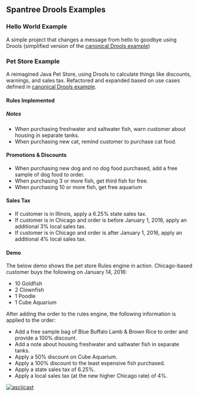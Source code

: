 ## Spantree Drools Examples

### Hello World Example

A simple project that changes a message from hello to goodbye using Drools (simplified version of
the [canonical Drools example](https://github.com/droolsjbpm/drools/blob/master/drools-examples/src/main/resources/org/drools/examples/helloworld/HelloWorld.drl))

### Pet Store Example

A reimagined Java Pet Store, using Drools to calculate things like discounts, warnings, and sales tax. Refactored and expanded based on use cases defined in [canonical Drools example](https://github.com/droolsjbpm/drools/blob/master/drools-examples/src/main/resources/org/drools/examples/petstore/PetStore.drl).

#### Rules Implemented

##### Notes

* When purchasing freshwater and saltwater fish, warn customer about housing in separate tanks.
* When purchasing new cat, remind customer to purchase cat food.

#### Promotions & Discounts

* When purchasing new dog and no dog food purchased, add a free sample of dog food to order.
* When purchasing 3 or more fish, get third fish for free.
* When purchasing 10 or more fish, get free aquarium

#### Sales Tax

* If customer is in Illinois, apply a 6.25% state sales tax.
* If customer is in Chicago and order is before January 1, 2016, apply an additional 3% local sales tax.
* If customer is in Chicago and order is after January 1, 2016, apply an additional 4% local sales tax.

#### Demo

The below demo shows the pet store Rules engine in action. Chicago-based customer buys the following on January 14, 2016:

* 10 Goldfish
* 2 Clownfish
* 1 Poodle
* 1 Cube Aquarium

After adding the order to the rules engine, the following information is applied to the order:

* Add a free sample bag of Blue Buffalo Lamb & Brown Rice to order and provide a 100% discount.
* Add a note about housing freshwater and saltwater fish in separate tanks.
* Apply a 50% discount on Cube Aquarium.
* Apply a 100% discount to the least expensive fish purchased.
* Apply a state sales tax of 6.25%.
* Apply a local sales tax (at the new higher Chicago rate) of 4%.

[![asciicast](https://asciinema.org/a/32vo3wr9zqc2lte74grrmgnbk.png)](https://asciinema.org/a/32vo3wr9zqc2lte74grrmgnbk)

